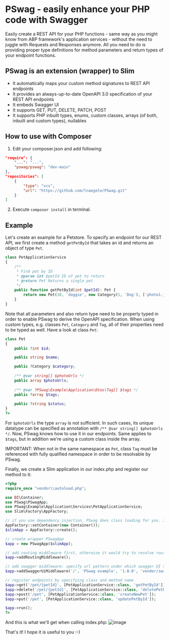 # PSwag - easily enhance your PHP code with Swagger

Easily create a REST API for your PHP functions - same way as you might know from ABP framework's application services - without the need to juggle with Requests and Responses anymore. All you need to do is providing proper type definitions for method parameters and return types of your endpoint functions.

## PSwag is an extension (wrapper) to Slim
- It automatically maps your custom method signatures to REST API endpoints
- It provides an always-up-to-date OpenAPI 3.0 specification of your REST API endpoints
- It embeds Swagger UI
- It supports GET, PUT, DELETE, PATCH, POST
- It supports PHP inbuilt types, enums, custom classes, arrays (of both, inbuilt and custom types), nullables

## How to use with Composer
1. Edit your composer.json and add following:
```json
"require": {
    "...": "...",
    "pswag/pswag": "dev-main"
},
"repositories": [
    {
        "type": "vcs",
        "url": "https://github.com/lnaegele/PSwag.git"
    }
]
```
2. Execute ```composer install``` in terminal.

## Example
Let's create an example for a Petstore. To specify an endpoint for our REST API, we first create a method  ```getPetById``` that takes an id and returns an object of type ```Pet```.
```php
class PetApplicationService
{
    /**
     * Find pet by ID
     * @param int $petId ID of pet to return
     * @return Pet Returns a single pet
     */
    public function getPetById(int $petId): Pet {
        return new Pet(10, 'doggie', new Category(1, 'Dog'), ['photo1.jpg'], [new Tag(0, 'cute')], 'available');
    }
}
```
Note that all parameters and also return type need to be properly typed in order to enable PSwag to derive the OpenAPI specification. When using custom types, e.g. classes ```Pet```, ```Category``` and ```Tag```, all of their properties need to be typed as well. Have a look at class ```Pet```:
```php
class Pet
{
    public ?int $id;

    public string $name;

    public ?Category $category;
    
    /** @var string[] $photoUrls */
    public array $photoUrls;
    
    /** @var ?PSwag\Example\Application\Dtos\Tag[] $tags */
    public ?array $tags;
    
    public ?string $status;
}
?>
```
For ```$photoUrls``` the type ```array``` is not sufficient. In such cases, its unique datatype can be specified as annotation with ```/** @var string[] $photoUrls */```. Now, PSwag knows how to use it in our endpoints. Same applies to ```$tags```, but in addition we're using a custom class inside the array.

IMPORTANT: When not in the same namespace as ```Pet```, class ```Tag``` must be referenced with fully qualified namespace in order to be resolvable by PSwag.

Finally, we create a Slim application in our index.php and register our method to it:
```php
<?php
require_once "vendor\\autoload.php";

use DI\Container;
use PSwag\PSwagApp;
use PSwag\Example\Application\Services\PetApplicationService;
use Slim\Factory\AppFactory;

// if you use dependency injection, PSwag does class loading for you. If you do not use DI, you must ensure to include all dtos explicitly. E.g.: require_once('application/dtos/Pet.php');
AppFactory::setContainer(new Container());
$slimApp = AppFactory::create();

// create wrapper PSwagApp
$app = new PSwagApp($slimApp);

// add routing middleware first, otherwise it would try to resolve route before swagger middleware can react
$app->addRoutingMiddleware();

// add swagger middleware: specify url pattern under which swagger UI shall be accessbile, and provide relative path to swagger ui dist.
$app->addSwaggerUiMiddleware('/', 'PSwag example', '1.0.0', 'vendor/swagger-api/swagger-ui/dist/');

// register endpoints by specifying class and method name
$app->get('/pet/{petId}', [PetApplicationService::class, 'getPetById']);
$app->delete('/pet/{petId}', [PetApplicationService::class, 'deletePetById']);
$app->post('/pet', [PetApplicationService::class, 'createNewPet']);
$app->put('/pet', [PetApplicationService::class, 'updatePetById']);

$app->run();
?>
```

And this is what we'll get when calling index.php:
![image](https://github.com/lnaegele/PSwag/assets/2114595/14c56bb3-196a-456b-8607-8892a23aaa0d)

That's it! I hope it is useful to you :-)
